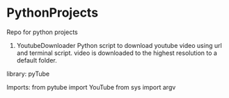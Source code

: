 # PythonProjects
Repo for python projects

1) YoutubeDownloader
Python script to download youtube video using url and terminal script. 
video is downloaded to the highest resolution to a default folder.

library: pyTube

Imports:
from pytube import YouTube
from sys import argv
